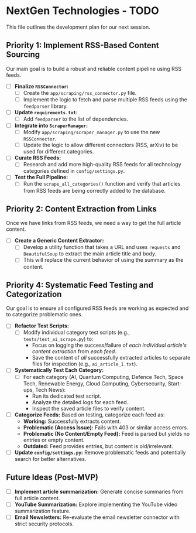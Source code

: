 # NextGen Technologies - TODO

This file outlines the development plan for our next session.

## Priority 1: Implement RSS-Based Content Sourcing

Our main goal is to build a robust and reliable content pipeline using RSS feeds.

- [ ] **Finalize `RSSConnector`:**
    - [ ] Create the `app/scraping/rss_connector.py` file.
    - [ ] Implement the logic to fetch and parse multiple RSS feeds using the `feedparser` library.

- [ ] **Update `requirements.txt`:**
    - [ ] Add `feedparser` to the list of dependencies.

- [ ] **Integrate into `ScraperManager`:**
    - [ ] Modify `app/scraping/scraper_manager.py` to use the new `RSSConnector`.
    - [ ] Update the logic to allow different connectors (RSS, arXiv) to be used for different categories.

- [ ] **Curate RSS Feeds:**
    - [ ] Research and add more high-quality RSS feeds for all technology categories defined in `config/settings.py`.

- [ ] **Test the Full Pipeline:**
    - [ ] Run the `scrape_all_categories()` function and verify that articles from RSS feeds are being correctly added to the database.

## Priority 2: Content Extraction from Links

Once we have links from RSS feeds, we need a way to get the full article content.

- [ ] **Create a Generic Content Extractor:**
    - [ ] Develop a utility function that takes a URL and uses `requests` and `BeautifulSoup` to extract the main article title and body.
    - [ ] This will replace the current behavior of using the summary as the content.

## Priority 4: Systematic Feed Testing and Categorization

Our goal is to ensure all configured RSS feeds are working as expected and to categorize problematic ones.

- [ ] **Refactor Test Scripts:**
    - [ ] Modify individual category test scripts (e.g., `tests/test_ai_scrape.py`) to:
        - Focus on logging the success/failure of *each individual article's content extraction* from *each feed*.
        - Save the content of *all* successfully extracted articles to separate files for inspection (e.g., `ai_article_1.txt`).
- [ ] **Systematically Test Each Category:**
    - [ ] For each category (AI, Quantum Computing, Defence Tech, Space Tech, Renewable Energy, Cloud Computing, Cybersecurity, Start-ups, Tech News):
        - Run its dedicated test script.
        - Analyze the detailed logs for each feed.
        - Inspect the saved article files to verify content.
- [ ] **Categorize Feeds:** Based on testing, categorize each feed as:
    - **Working:** Successfully extracts content.
    - **Problematic (Access Issue):** Fails with 403 or similar access errors.
    - **Problematic (No Content/Empty Feed):** Feed is parsed but yields no entries or empty content.
    - **Outdated:** Feed provides entries, but content is old/irrelevant.
- [ ] **Update `config/settings.py`:** Remove problematic feeds and potentially search for better alternatives.

## Future Ideas (Post-MVP)

- [ ] **Implement article summarization:** Generate concise summaries from full article content.
- [ ] **YouTube Summarization:** Explore implementing the YouTube video summarization feature.
- [ ] **Email Newsletters:** Re-evaluate the email newsletter connector with strict security protocols.
